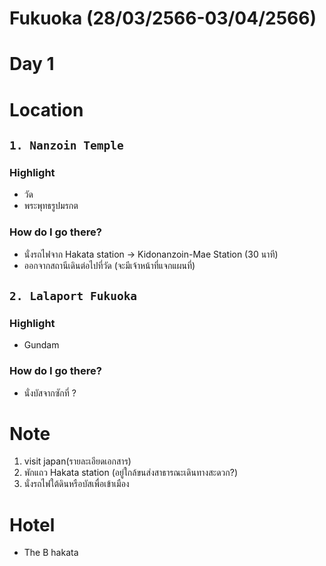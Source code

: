 # Fukuoka (28/03/2566-03/04/2566)

# Day 1

# Location

## `1. Nanzoin Temple`

### Highlight

- วัด
- พระพุทธรูปมรกต

### How do I go there?

- นั่งรถไฟจาก Hakata station -> Kidonanzoin-Mae Station (30 นาที)
- ออกจากสถานีเดินต่อไปที่วัด (จะมีเจ้าหน้าที่แจกแผนที่)

## `2. Lalaport Fukuoka`

### Highlight

- Gundam

### How do I go there?

- นั่งบัสจากซักที่ ?

# Note

1. visit japan(รายละเอียดเอกสาร)
2. พักแถว Hakata station (อยู่ใกล้ขนส่งสาธารณะเดินทางสะดวก?)
3. นั่งรถไฟใต้ดินหรือบัสเพื่อเข้าเมือง

# Hotel

- The B hakata
